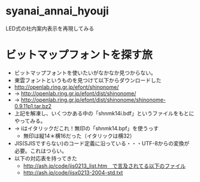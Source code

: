 # syanai_annai_hyouji
LED式の社内案内表示を再現してみる

# ビットマップフォントを探す旅

- ビットマップフォントを使いたいがなかなか見つからない。
- 東雲フォントというものを見つけて以下からダウンロードした
- http://openlab.ring.gr.jp/efont/shinonome/
- → http://openlab.ring.gr.jp/efont/dist/shinonome/
- → http://openlab.ring.gr.jp/efont/dist/shinonome/shinonome-0.9.11p1.tar.bz2
- 上記を解凍し、いくつかある中の「shnmk14i.bdf」というファイルをもとにやってみる。
- → iはイタリックだこれ！無印の「shnmk14.bpf」を使うっす
  - 無印は縦14＊横16だった（イタリックは横32）
- JIS(SJISですらない)のコード定義に沿っている・・・UTF-8からの変換が必要。これはつらい。
- 以下の対応表を持ってきた
  - http://ash.jp/code/jis0213_list.htm　で言及されてる以下のファイル
  - http://ash.jp/code/jisx0213-2004-std.txt
